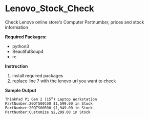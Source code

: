 # Lenovo_Stock_Check
Check Lenove online store's Computer Partnumber, prices and stock information

**Required Packages:**
* python3 
* BeautifulSoup4 
* re

**Instruction**
1. install required packages
2. replace line 7 with the lenovo url you want to check

**Sample Output**
```
ThinkPad P1 Gen 2 (15”) Laptop Workstation
PartNumber:20QTS00C00 $1,599.00 in Stock
PartNumber:20QTS00B00 $1,949.00 in Stock
PartNumber:Customize $2,299.00 in Stock
```
